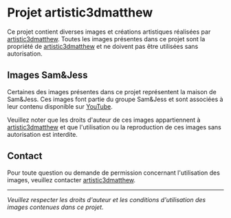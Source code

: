 # Projet artistic3dmatthew

Ce projet contient diverses images et créations artistiques réalisées par [artistic3dmatthew](https://www.instagram.com/artistic3dmatthew/). Toutes les images présentes dans ce projet sont la propriété de [artistic3dmatthew](https://www.instagram.com/artistic3dmatthew/) et ne doivent pas être utilisées sans autorisation.

## Images Sam&Jess

Certaines des images présentes dans ce projet représentent la maison de Sam&Jess. Ces images font partie du groupe Sam&Jess et sont associées à leur contenu disponible sur [YouTube](https://www.youtube.com/@SamJess).

Veuillez noter que les droits d'auteur de ces images appartiennent à [artistic3dmatthew](https://www.instagram.com/artistic3dmatthew/) et que l'utilisation ou la reproduction de ces images sans autorisation est interdite.

## Contact

Pour toute question ou demande de permission concernant l'utilisation des images, veuillez contacter [artistic3dmatthew](https://www.instagram.com/artistic3dmatthew/).

---
*Veuillez respecter les droits d'auteur et les conditions d'utilisation des images contenues dans ce projet.*
